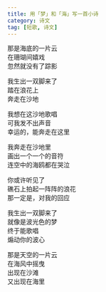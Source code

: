```yaml
---
title: 用「梦」和「海」写一首小诗
category: 诗文
tag: [短歌, 诗文]
---
```


那是海底的一片云<br>
在珊瑚间嬉戏<br>
忽然就没有了踪影<br>


我生出一双脚来了<br>
踏在浪花上<br>
奔走在沙地<br>


我想在这沙地歌唱<br>
可我发不出声音<br>
幸运的，能奔走在这里<br>


我奔走在沙地里<br>
画出一个一个的音符<br>
连空中的海鸥都在哭泣<br>


你或许听见了<br>
礁石上拍起一阵阵的浪花<br>
那一定是，对我的回应<br>


我生出一双脚来了<br>
就像是波光色的梦<br>
终于能歌唱<br>
煽动你的波心<br>


那是天空的一片云<br>
在海风中摇曳<br>
出现在沙滩<br>
又出现在海里<br>
